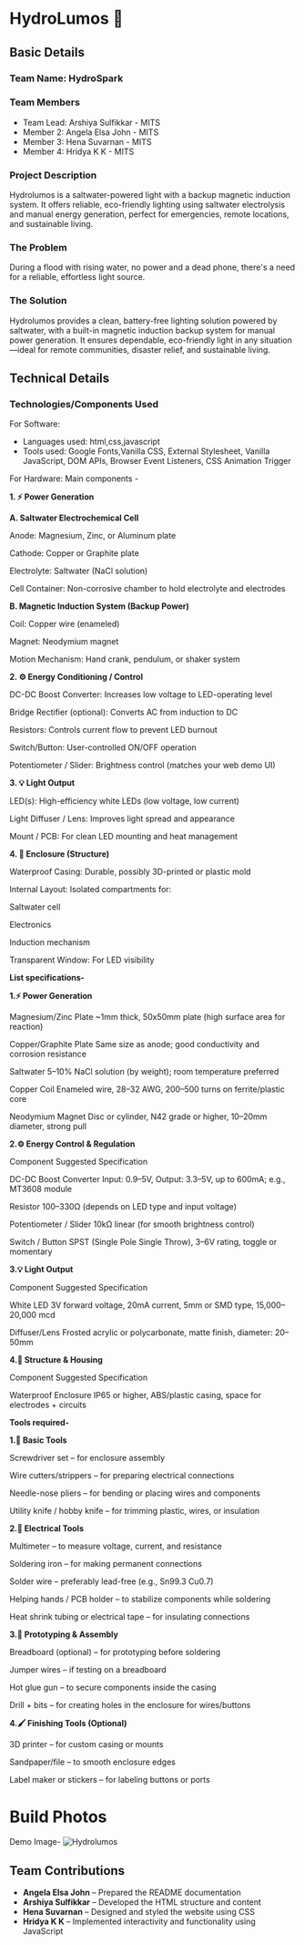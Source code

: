 # HydroLumos 🎯


## Basic Details
### Team Name: HydroSpark


### Team Members
- Team Lead: Arshiya Sulfikkar - MITS
- Member 2: Angela Elsa John - MITS
- Member 3: Hena Suvarnan - MITS
- Member 4: Hridya K K - MITS

### Project Description
Hydrolumos is a saltwater-powered light with a backup magnetic induction system. It offers reliable, eco-friendly lighting using saltwater electrolysis and manual energy generation, perfect for emergencies, remote locations, and sustainable living.

### The Problem 
During a flood with rising water, no power and a dead phone, there's a need for a reliable, effortless light source.

### The Solution 
Hydrolumos provides a clean, battery-free lighting solution powered by saltwater, with a built-in magnetic induction backup system for manual power generation. It ensures dependable, eco-friendly light in any situation—ideal for remote communities, disaster relief, and sustainable living.

## Technical Details
### Technologies/Components Used
For Software:
- Languages used: html,css,javascript
- Tools used: Google Fonts,Vanilla CSS, External Stylesheet, Vanilla JavaScript, DOM APIs, Browser Event Listeners, CSS Animation Trigger

For Hardware:
Main components -

**1. ⚡ Power Generation**

   **A. Saltwater Electrochemical Cell**

   Anode: Magnesium, Zinc, or Aluminum plate

   Cathode: Copper or Graphite plate

   Electrolyte: Saltwater (NaCl solution)

   Cell Container: Non-corrosive chamber to hold electrolyte and electrodes

   **B. Magnetic Induction System (Backup Power)**

   Coil: Copper wire (enameled)

   Magnet: Neodymium magnet

   Motion Mechanism: Hand crank, pendulum, or shaker system

**2. ⚙️ Energy Conditioning / Control**

   DC-DC Boost Converter: Increases low voltage to LED-operating level

   Bridge Rectifier (optional): Converts AC from induction to DC

   Resistors: Controls current flow to prevent LED burnout

   Switch/Button: User-controlled ON/OFF operation

   Potentiometer / Slider: Brightness control (matches your web demo UI)

**3. 💡 Light Output**

   LED(s): High-efficiency white LEDs (low voltage, low current)

   Light Diffuser / Lens: Improves light spread and appearance

   Mount / PCB: For clean LED mounting and heat management

**4. 🧱 Enclosure (Structure)**

   Waterproof Casing: Durable, possibly 3D-printed or plastic mold

   Internal Layout: Isolated compartments for:

   Saltwater cell

   Electronics

   Induction mechanism

   Transparent Window: For LED visibility

**List specifications-**

**1.⚡ Power Generation**
   
   Magnesium/Zinc Plate	~1mm thick, 50x50mm plate (high surface area for reaction)
   
   Copper/Graphite Plate	Same size as anode; good conductivity and corrosion resistance
   
   Saltwater	5–10% NaCl solution (by weight); room temperature preferred
   
   Copper Coil	Enameled wire, 28–32 AWG, 200–500 turns on ferrite/plastic core
   
   Neodymium Magnet	Disc or cylinder, N42 grade or higher, 10–20mm diameter, strong pull

**2.⚙️ Energy Control & Regulation**
   
   Component	Suggested Specification
   
   DC-DC Boost Converter	Input: 0.9–5V, Output: 3.3–5V, up to 600mA; e.g., MT3608 module
   
   Resistor	100–330Ω (depends on LED type and input voltage)
   
   Potentiometer / Slider	10kΩ linear (for smooth brightness control)
   
   Switch / Button	SPST (Single Pole Single Throw), 3–6V rating, toggle or momentary

**3.💡 Light Output**
   
   Component	Suggested Specification
   
   White LED	3V forward voltage, 20mA current, 5mm or SMD type, 15,000–20,000 mcd
   
   Diffuser/Lens	Frosted acrylic or polycarbonate, matte finish, diameter: 20–50mm


**4.🧱 Structure & Housing**
   
   Component	Suggested Specification
   
   Waterproof Enclosure	IP65 or higher, ABS/plastic casing, space for electrodes + circuits

**Tools required-**

**1.🔧 Basic Tools**
   
   Screwdriver set – for enclosure assembly
   
   Wire cutters/strippers – for preparing electrical connections
   
   Needle-nose pliers – for bending or placing wires and components
   
   Utility knife / hobby knife – for trimming plastic, wires, or insulation

**2.🔌 Electrical Tools**
   
   Multimeter – to measure voltage, current, and resistance
   
   Soldering iron – for making permanent connections
   
   Solder wire – preferably lead-free (e.g., Sn99.3 Cu0.7)
   
   Helping hands / PCB holder – to stabilize components while soldering
   
   Heat shrink tubing or electrical tape – for insulating connections


**3.🧪 Prototyping & Assembly**
   
   Breadboard (optional) – for prototyping before soldering
   
   Jumper wires – if testing on a breadboard
   
   Hot glue gun – to secure components inside the casing
   
   Drill + bits – for creating holes in the enclosure for wires/buttons

**4.🖌️ Finishing Tools (Optional)**
   
   3D printer – for custom casing or mounts
   
   Sandpaper/file – to smooth enclosure edges
   
   Label maker or stickers – for labeling buttons or ports


# Build Photos
Demo Image-
![Hydrolumos](https://github.com/user-attachments/assets/c150345c-d5be-41ff-81b2-448d1b90c6a9)

## Team Contributions

- **Angela Elsa John** – Prepared the README documentation
- **Arshiya Sulfikkar** – Developed the HTML structure and content
- **Hena Suvarnan** – Designed and styled the website using CSS
- **Hridya K K** – Implemented interactivity and functionality using JavaScript


